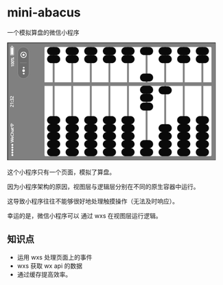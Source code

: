 # mini-abacus
一个模拟算盘的微信小程序

![alt](https://github.com/Stormpass/mini-abacus/blob/master/shoot.png?raw=true)

这个小程序只有一个页面，模拟了算盘。

因为小程序架构的原因，视图层与逻辑层分别在不同的原生容器中运行。

这导致小程序往往不能够很好地处理触摸操作（无法及时响应）。

幸运的是，微信小程序可以 通过 wxs 在视图层运行逻辑。

## 知识点

+ 运用 wxs 处理页面上的事件
+ wxs 获取 wx api 的数据
+ 通过缓存提高效率。